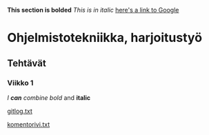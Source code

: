 **This section is bolded**
*This is in italic*
[here's a link to Google](http://google.com)

# Ohjelmistotekniikka, harjoitustyö
## Tehtävät
### Viikko 1

_I **can** combine bold_ and **italic**

[gitlog.txt](https://github.com/ssuihko/ot-harjoitustyo/blob/master/laskarit/viikko1/gitlog.txt)

[komentorivi.txt](https://github.com/ssuihko/ot-harjoitustyo/blob/master/laskarit/viikko1/komentorivi.txt)

